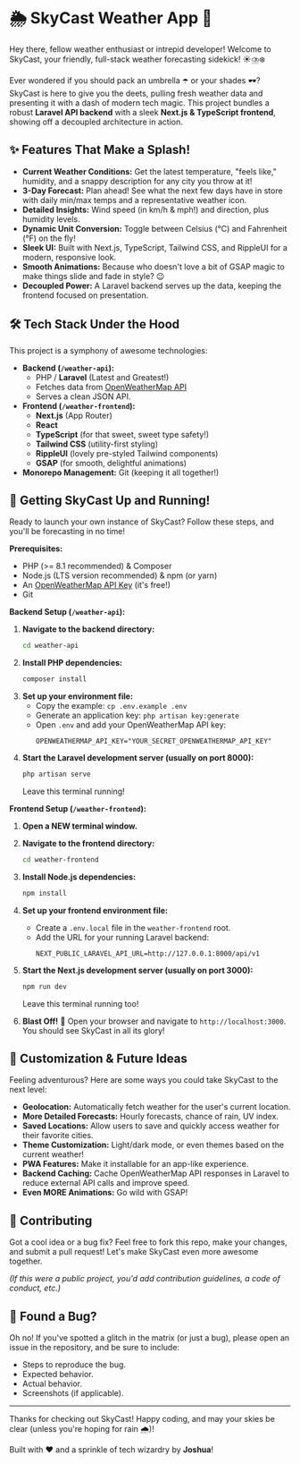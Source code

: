# 🌦️ SkyCast Weather App 🚀

Hey there, fellow weather enthusiast or intrepid developer! Welcome to SkyCast, your friendly, full-stack weather forecasting sidekick! ☀️⛈️❄️

Ever wondered if you should pack an umbrella ☂️ or your shades 🕶️? SkyCast is here to give you the deets, pulling fresh weather data and presenting it with a dash of modern tech magic. This project bundles a robust **Laravel API backend** with a sleek **Next.js & TypeScript frontend**, showing off a decoupled architecture in action.

## ✨ Features That Make a Splash!

*   **Current Weather Conditions:** Get the latest temperature, "feels like," humidity, and a snappy description for any city you throw at it!
*   **3-Day Forecast:** Plan ahead! See what the next few days have in store with daily min/max temps and a representative weather icon.
*   **Detailed Insights:** Wind speed (in km/h & mph!) and direction, plus humidity levels.
*   **Dynamic Unit Conversion:** Toggle between Celsius (°C) and Fahrenheit (°F) on the fly!
*   **Sleek UI:** Built with Next.js, TypeScript, Tailwind CSS, and RippleUI for a modern, responsive look.
*   **Smooth Animations:** Because who doesn't love a bit of GSAP magic to make things slide and fade in style? 😉
*   **Decoupled Power:** A Laravel backend serves up the data, keeping the frontend focused on presentation.

## 🛠️ Tech Stack Under the Hood

This project is a symphony of awesome technologies:

*   **Backend (`/weather-api`):**
    *   PHP / **Laravel** (Latest and Greatest!)
    *   Fetches data from [OpenWeatherMap API](https://openweathermap.org/api)
    *   Serves a clean JSON API.
*   **Frontend (`/weather-frontend`):**
    *   **Next.js** (App Router)
    *   **React**
    *   **TypeScript** (for that sweet, sweet type safety!)
    *   **Tailwind CSS** (utility-first styling)
    *   **RippleUI** (lovely pre-styled Tailwind components)
    *   **GSAP** (for smooth, delightful animations)
*   **Monorepo Management:** Git (keeping it all together!)

## 🚀 Getting SkyCast Up and Running!

Ready to launch your own instance of SkyCast? Follow these steps, and you'll be forecasting in no time!

**Prerequisites:**

*   PHP (>= 8.1 recommended) & Composer
*   Node.js (LTS version recommended) & npm (or yarn)
*   An [OpenWeatherMap API Key](https://home.openweathermap.org/api_keys) (it's free!)
*   Git

**Backend Setup (`/weather-api`):**

1.  **Navigate to the backend directory:**
    ```bash
    cd weather-api
    ```
2.  **Install PHP dependencies:**
    ```bash
    composer install
    ```
3.  **Set up your environment file:**
    *   Copy the example: `cp .env.example .env`
    *   Generate an application key: `php artisan key:generate`
    *   Open `.env` and add your OpenWeatherMap API key:
        ```env
        OPENWEATHERMAP_API_KEY="YOUR_SECRET_OPENWEATHERMAP_API_KEY"
        ```
4.  **Start the Laravel development server (usually on port 8000):**
    ```bash
    php artisan serve
    ```
    Leave this terminal running!

**Frontend Setup (`/weather-frontend`):**

1.  **Open a NEW terminal window.**
2.  **Navigate to the frontend directory:**
    ```bash
    cd weather-frontend
    ```
3.  **Install Node.js dependencies:**
    ```bash
    npm install
    ```
4.  **Set up your frontend environment file:**
    *   Create a `.env.local` file in the `weather-frontend` root.
    *   Add the URL for your running Laravel backend:
        ```env
        NEXT_PUBLIC_LARAVEL_API_URL=http://127.0.0.1:8000/api/v1
        ```
5.  **Start the Next.js development server (usually on port 3000):**
    ```bash
    npm run dev
    ```
    Leave this terminal running too!

6.  **Blast Off!** 🚀
    Open your browser and navigate to `http://localhost:3000`. You should see SkyCast in all its glory!

## 🎨 Customization & Future Ideas

Feeling adventurous? Here are some ways you could take SkyCast to the next level:

*   **Geolocation:** Automatically fetch weather for the user's current location.
*   **More Detailed Forecasts:** Hourly forecasts, chance of rain, UV index.
*   **Saved Locations:** Allow users to save and quickly access weather for their favorite cities.
*   **Theme Customization:** Light/dark mode, or even themes based on the current weather!
*   **PWA Features:** Make it installable for an app-like experience.
*   **Backend Caching:** Cache OpenWeatherMap API responses in Laravel to reduce external API calls and improve speed.
*   **Even MORE Animations:** Go wild with GSAP!

## 🤝 Contributing

Got a cool idea or a bug fix? Feel free to fork this repo, make your changes, and submit a pull request! Let's make SkyCast even more awesome together.

*(If this were a public project, you'd add contribution guidelines, a code of conduct, etc.)*

## 🐛 Found a Bug?

Oh no! If you've spotted a glitch in the matrix (or just a bug), please open an issue in the repository, and be sure to include:
*   Steps to reproduce the bug.
*   Expected behavior.
*   Actual behavior.
*   Screenshots (if applicable).

---

Thanks for checking out SkyCast! Happy coding, and may your skies be clear (unless you're hoping for rain 🌧️)!

Built with ❤️ and a sprinkle of tech wizardry by **Joshua**!

